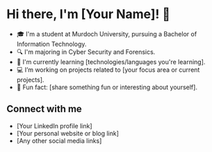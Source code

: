 # Hi there, I'm [Your Name]! 👋

- 🎓 I'm a student at Murdoch University, pursuing a Bachelor of Information Technology.
- 🔍 I'm majoring in Cyber Security and Forensics.
- 🌱 I'm currently learning [technologies/languages you're learning].
- 💻 I’m working on projects related to [your focus area or current projects].
- 🌟 Fun fact: [share something fun or interesting about yourself].

## Connect with me
- [Your LinkedIn profile link]
- [Your personal website or blog link]
- [Any other social media links]

<!---
hurricane0x45/hurricane0x45 is a ✨ special ✨ repository because its `README.md` (this file) appears on your GitHub profile.
You can click the Preview link to take a look at your changes.
--->
